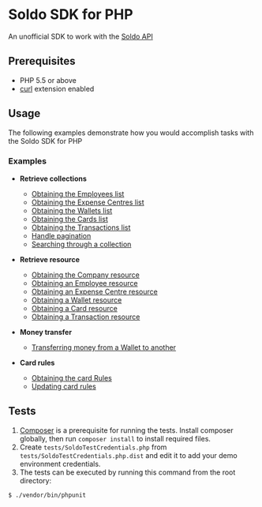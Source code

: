 # Soldo SDK for PHP

An unofficial SDK to work with the [Soldo API](https://api-demo.soldocloud.net/documentation)

## Prerequisites
- PHP 5.5 or above
- [curl](https://secure.php.net/manual/en/book.curl.php) extension enabled

## Usage

The following examples demonstrate how you would accomplish tasks with the Soldo SDK for PHP

### Examples
- **Retrieve collections**
    - [Obtaining the Employees list](#)
    - [Obtaining the Expense Centres list](#)
    - [Obtaining the Wallets list](#)
    - [Obtaining the Cards list](#)
    - [Obtaining the Transactions list](#)
    - [Handle pagination](#)
    - [Searching through a collection](#)
    
- **Retrieve resource**
    - [Obtaining the Company resource](#)
    - [Obtaining an Employee resource](#)
    - [Obtaining an Expense Centre resource](#)
    - [Obtaining a Wallet resource](#)
    - [Obtaining a Card resource](#)
    - [Obtaining a Transaction resource](#)
    
- **Money transfer**
    - [Transferring money from a Wallet to another](#)
   
- **Card rules**
    - [Obtaining the card Rules](#)
    - [Updating card rules](#)
      
    
## Tests

1. [Composer](https://getcomposer.org/) is a prerequisite for running the tests. Install composer globally, then run `composer install` to install required files.
2. Create `tests/SoldoTestCredentials.php` from `tests/SoldoTestCredentials.php.dist` and edit it to add your demo environment credentials.
3. The tests can be executed by running this command from the root directory:

```bash
$ ./vendor/bin/phpunit
```


